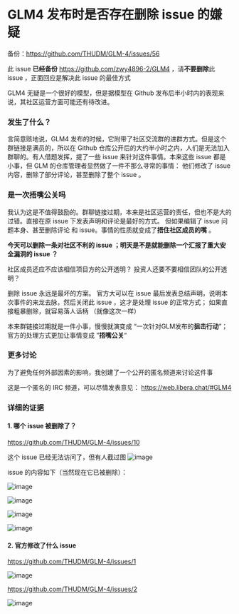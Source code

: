 # GLM4 发布时是否存在删除 issue 的嫌疑

备份：https://github.com/THUDM/GLM-4/issues/56

此 issue **已经备份** https://github.com/zwy4896-2/GLM4 ，请**不要删除**此 issue ，正面回应是解决此 issue 的最佳方式

GLM4 无疑是一个很好的模型，但是据模型在 Github 发布后半小时内的表现来说，其社区运营方面可能还有待改进。

### 发生了什么？

言简意赅地说，GLM4 发布的时候，它附带了社区交流群的进群方式。但是这个群链接是满员的，所以在 Github 仓库公开后的大约半小时之内，人们是无法加入群聊的。有人借题发挥，提了一些 issue 来针对这件事情。本来这些 issue 都是小事，但 GLM 的仓库管理者显然做了一件不那么寻常的事情： 他们修改了 issue 内容，删除了部分评论，甚至删除了整个 issue 。

### 是一次捂嘴公关吗

我认为这是不值得鼓励的。群聊链接过期，本来是社区运营的责任，但也不是大的过错。直接在原 issue 下发表声明和评论是最好的方式。 但如果编辑了 issue 问题本身、甚至删除评论 和 issue。事情的性质就变成了**捂住社区成员的嘴** 。

**今天可以删除一条对社区不利的 issue ；明天是不是就能删除一个汇报了重大安全漏洞的 issue ？** 

社区成员还应不应该相信项目方的公开透明？  投资人还要不要相信团队的公开透明？ 

删除 issue 永远是最坏的方案。 官方大可以在 issue 最后发表总结声明，说明本次事件的来龙去脉，然后关闭此 issue ，这才是处理 issue 的正常方式； 如果直接粗暴删除，就容易落人话柄 （就像这次一样）

本来群链接过期就是一件小事，慢慢就演变成 “一次针对GLM发布的**狙击行动**”；官方的处理方式更加让事情变成 ”**捂嘴公关**“

### 更多讨论
为了避免任何外部因素的影响，我创建了一个公开的匿名频道来讨论这件事

这是一个匿名的 IRC 频道，可以尽情发表意见： https://web.libera.chat/#GLM4


### 详细的证据

#### 1. 哪个 issue 被删除了？

 https://github.com/THUDM/GLM-4/issues/10   

这个 issue 已经无法访问了，但有人截过图
![image](https://github.com/zwy4896-2/GLM4/assets/171821587/a9d08b23-9364-4063-b3e9-7040ac5e4de8)

issue 的内容如下（当然现在它已被删除）：

![image](https://github.com/zwy4896-2/GLM4/assets/171821587/ae9d6736-3165-448a-be31-0ce52db89faa)

![image](https://github.com/zwy4896-2/GLM4/assets/171821587/f7fc8db0-3656-420e-b201-f53f8d9cf577)


![image](https://github.com/zwy4896-2/GLM4/assets/171821587/e8f0634f-db91-4224-ae1f-46c717adf98b)

![image](https://github.com/THUDM/GLM-4/assets/171821587/8d277219-5040-42d0-8456-4c3488d8ab0e)


#### 2. 官方修改了什么 issue 

https://github.com/THUDM/GLM-4/issues/1

![image](https://github.com/THUDM/GLM-4/assets/171821587/296dbe36-8526-4257-9275-f5048b265149)

https://github.com/THUDM/GLM-4/issues/2

![image](https://github.com/zwy4896-2/GLM4/assets/171821587/0cdd04d5-5cea-42bf-ba08-eedf6b34640d)
